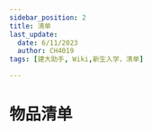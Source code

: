 ```yaml
---
sidebar_position: 2
title: 清单
last_update:
  date: 6/11/2023
  author: CH4019
tags: [建大助手, Wiki,新生入学，清单]

---
```


# 物品清单